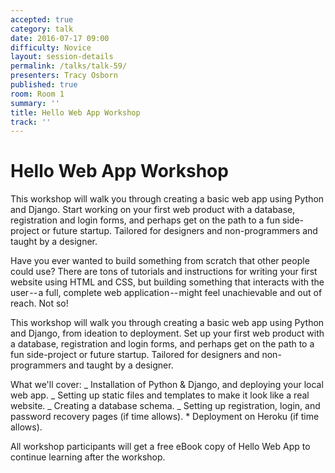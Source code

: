 ```yaml
---
accepted: true
category: talk
date: 2016-07-17 09:00
difficulty: Novice
layout: session-details
permalink: /talks/talk-59/
presenters: Tracy Osborn
published: true
room: Room 1
summary: ''
title: Hello Web App Workshop
track: ''
---
```


# Hello Web App Workshop

This workshop will walk you through creating a basic web app using Python and
Django. Start working on your first web product with a database, registration
and login forms, and perhaps get on the path to a fun side-project or future
startup. Tailored for designers and non-programmers and taught by a designer.

Have you ever wanted to build something from scratch that other people could
use? There are tons of tutorials and instructions for writing your first
website using HTML and CSS, but building something that interacts with the
user -- a full, complete web application -- might feel unachievable and out of
reach. Not so!

This workshop will walk you through creating a basic web app using Python and
Django, from ideation to deployment. Set up your first web product with a
database, registration and login forms, and perhaps get on the path to a fun
side-project or future startup. Tailored for designers and non-programmers and
taught by a designer.

What we'll cover: _ Installation of Python &amp; Django, and deploying your
local web app. _ Setting up static files and templates to make it look like a
real website. _ Creating a database schema. _ Setting up registration, login,
and password recovery pages (if time allows). * Deployment on Heroku (if time
allows).

All workshop participants will get a free eBook copy of Hello Web App to
continue learning after the workshop.